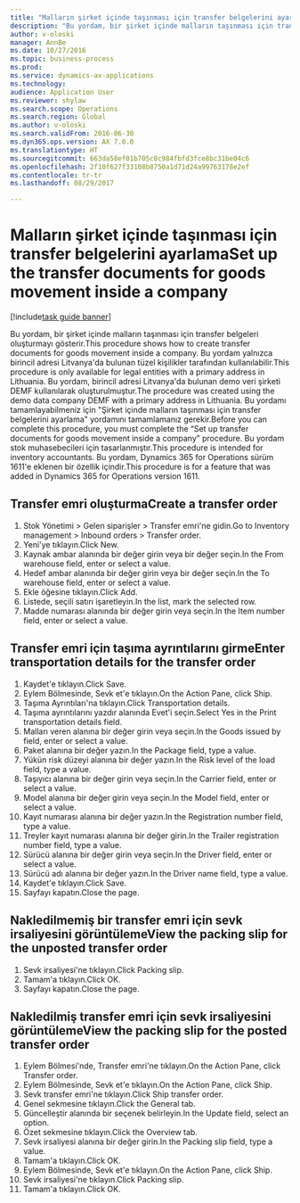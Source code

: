 ```yaml
--- 
title: "Malların şirket içinde taşınması için transfer belgelerini ayarlama"
description: "Bu yordam, bir şirket içinde malların taşınması için transfer belgeleri oluşturmayı gösterir."
author: v-oloski
manager: AnnBe
ms.date: 10/27/2016
ms.topic: business-process
ms.prod: 
ms.service: dynamics-ax-applications
ms.technology: 
audience: Application User
ms.reviewer: shylaw
ms.search.scope: Operations
ms.search.region: Global
ms.author: v-oloski
ms.search.validFrom: 2016-06-30
ms.dyn365.ops.version: AX 7.0.0
ms.translationtype: HT
ms.sourcegitcommit: 663da58ef01b705c0c984fbfd3fce8bc31be04c6
ms.openlocfilehash: 2f10f627f33108b8750a1d71d24a99763178e2ef
ms.contentlocale: tr-tr
ms.lasthandoff: 08/29/2017

---
```

# <a name="set-up-the-transfer-documents-for-goods-movement-inside-a-company"></a><span data-ttu-id="9ea90-103">Malların şirket içinde taşınması için transfer belgelerini ayarlama</span><span class="sxs-lookup"><span data-stu-id="9ea90-103">Set up the transfer documents for goods movement inside a company</span></span>

[!include[task guide banner](../../includes/task-guide-banner.md)]

<span data-ttu-id="9ea90-104">Bu yordam, bir şirket içinde malların taşınması için transfer belgeleri oluşturmayı gösterir.</span><span class="sxs-lookup"><span data-stu-id="9ea90-104">This procedure shows how to create transfer documents for goods movement inside a company.</span></span> <span data-ttu-id="9ea90-105">Bu yordam yalnızca birincil adresi Litvanya'da bulunan tüzel kişilikler tarafından kullanılabilir.</span><span class="sxs-lookup"><span data-stu-id="9ea90-105">This procedure is only available for legal entities with a primary address in Lithuania.</span></span> <span data-ttu-id="9ea90-106">Bu yordam, birincil adresi Litvanya'da bulunan demo veri şirketi DEMF kullanılarak oluşturulmuştur.</span><span class="sxs-lookup"><span data-stu-id="9ea90-106">The procedure was created using the demo data company DEMF with a primary address in Lithuania.</span></span> <span data-ttu-id="9ea90-107">Bu yordamı tamamlayabilmeniz için "Şirket içinde malların taşınması için transfer belgelerini ayarlama" yordamını tamamlamanız gerekir.</span><span class="sxs-lookup"><span data-stu-id="9ea90-107">Before you can complete this procedure, you must complete the “Set up transfer documents for goods movement inside a company” procedure.</span></span> <span data-ttu-id="9ea90-108">Bu yordam stok muhasebecileri için tasarlanmıştır.</span><span class="sxs-lookup"><span data-stu-id="9ea90-108">This procedure is intended for inventory accountants.</span></span> <span data-ttu-id="9ea90-109">Bu yordam, Dynamics 365 for Operations sürüm 1611'e eklenen bir özellik içindir.</span><span class="sxs-lookup"><span data-stu-id="9ea90-109">This procedure is for a feature that was added in Dynamics 365 for Operations version 1611.</span></span>


## <a name="create-a-transfer-order"></a><span data-ttu-id="9ea90-110">Transfer emri oluşturma</span><span class="sxs-lookup"><span data-stu-id="9ea90-110">Create a transfer order</span></span>
1. <span data-ttu-id="9ea90-111">Stok Yönetimi > Gelen siparişler > Transfer emri'ne gidin.</span><span class="sxs-lookup"><span data-stu-id="9ea90-111">Go to Inventory management > Inbound orders > Transfer order.</span></span>
2. <span data-ttu-id="9ea90-112">Yeni'ye tıklayın.</span><span class="sxs-lookup"><span data-stu-id="9ea90-112">Click New.</span></span>
3. <span data-ttu-id="9ea90-113">Kaynak ambar alanında bir değer girin veya bir değer seçin.</span><span class="sxs-lookup"><span data-stu-id="9ea90-113">In the From warehouse field, enter or select a value.</span></span>
4. <span data-ttu-id="9ea90-114">Hedef ambar alanında bir değer girin veya bir değer seçin.</span><span class="sxs-lookup"><span data-stu-id="9ea90-114">In the To warehouse field, enter or select a value.</span></span>
5. <span data-ttu-id="9ea90-115">Ekle öğesine tıklayın.</span><span class="sxs-lookup"><span data-stu-id="9ea90-115">Click Add.</span></span>
6. <span data-ttu-id="9ea90-116">Listede, seçili satırı işaretleyin.</span><span class="sxs-lookup"><span data-stu-id="9ea90-116">In the list, mark the selected row.</span></span>
7. <span data-ttu-id="9ea90-117">Madde numarası alanında bir değer girin veya seçin.</span><span class="sxs-lookup"><span data-stu-id="9ea90-117">In the Item number field, enter or select a value.</span></span>

## <a name="enter-transportation-details-for-the-transfer-order"></a><span data-ttu-id="9ea90-118">Transfer emri için taşıma ayrıntılarını girme</span><span class="sxs-lookup"><span data-stu-id="9ea90-118">Enter transportation details for the transfer order</span></span>
1. <span data-ttu-id="9ea90-119">Kaydet'e tıklayın.</span><span class="sxs-lookup"><span data-stu-id="9ea90-119">Click Save.</span></span>
2. <span data-ttu-id="9ea90-120">Eylem Bölmesinde, Sevk et'e tıklayın.</span><span class="sxs-lookup"><span data-stu-id="9ea90-120">On the Action Pane, click Ship.</span></span>
3. <span data-ttu-id="9ea90-121">Taşıma Ayrıntıları'na tıklayın.</span><span class="sxs-lookup"><span data-stu-id="9ea90-121">Click Transportation details.</span></span>
4. <span data-ttu-id="9ea90-122">Taşıma ayrıntılarını yazdır alanında Evet'i seçin.</span><span class="sxs-lookup"><span data-stu-id="9ea90-122">Select Yes in the Print transportation details field.</span></span>
5. <span data-ttu-id="9ea90-123">Malları veren alanına bir değer girin veya seçin.</span><span class="sxs-lookup"><span data-stu-id="9ea90-123">In the Goods issued by field, enter or select a value.</span></span>
6. <span data-ttu-id="9ea90-124">Paket alanına bir değer yazın.</span><span class="sxs-lookup"><span data-stu-id="9ea90-124">In the Package field, type a value.</span></span>
7. <span data-ttu-id="9ea90-125">Yükün risk düzeyi alanına bir değer yazın.</span><span class="sxs-lookup"><span data-stu-id="9ea90-125">In the Risk level of the load field, type a value.</span></span>
8. <span data-ttu-id="9ea90-126">Taşıyıcı alanına bir değer girin veya seçin.</span><span class="sxs-lookup"><span data-stu-id="9ea90-126">In the Carrier field, enter or select a value.</span></span>
9. <span data-ttu-id="9ea90-127">Model alanına bir değer girin veya seçin.</span><span class="sxs-lookup"><span data-stu-id="9ea90-127">In the Model field, enter or select a value.</span></span>
10. <span data-ttu-id="9ea90-128">Kayıt numarası alanına bir değer yazın.</span><span class="sxs-lookup"><span data-stu-id="9ea90-128">In the Registration number field, type a value.</span></span>
11. <span data-ttu-id="9ea90-129">Treyler kayıt numarası alanına bir değer girin.</span><span class="sxs-lookup"><span data-stu-id="9ea90-129">In the Trailer registration number field, type a value.</span></span>
12. <span data-ttu-id="9ea90-130">Sürücü alanına bir değer girin veya seçin.</span><span class="sxs-lookup"><span data-stu-id="9ea90-130">In the Driver field, enter or select a value.</span></span>
13. <span data-ttu-id="9ea90-131">Sürücü adı alanına bir değer yazın.</span><span class="sxs-lookup"><span data-stu-id="9ea90-131">In the Driver name field, type a value.</span></span>
14. <span data-ttu-id="9ea90-132">Kaydet'e tıklayın.</span><span class="sxs-lookup"><span data-stu-id="9ea90-132">Click Save.</span></span>
15. <span data-ttu-id="9ea90-133">Sayfayı kapatın.</span><span class="sxs-lookup"><span data-stu-id="9ea90-133">Close the page.</span></span>

## <a name="view-the-packing-slip-for-the-unposted-transfer-order"></a><span data-ttu-id="9ea90-134">Nakledilmemiş bir transfer emri için sevk irsaliyesini görüntüleme</span><span class="sxs-lookup"><span data-stu-id="9ea90-134">View the packing slip for the unposted transfer order</span></span>
1. <span data-ttu-id="9ea90-135">Sevk irsaliyesi'ne tıklayın.</span><span class="sxs-lookup"><span data-stu-id="9ea90-135">Click Packing slip.</span></span>
2. <span data-ttu-id="9ea90-136">Tamam'a tıklayın.</span><span class="sxs-lookup"><span data-stu-id="9ea90-136">Click OK.</span></span>
3. <span data-ttu-id="9ea90-137">Sayfayı kapatın.</span><span class="sxs-lookup"><span data-stu-id="9ea90-137">Close the page.</span></span>

## <a name="view-the-packing-slip-for-the-posted-transfer-order"></a><span data-ttu-id="9ea90-138">Nakledilmiş transfer emri için sevk irsaliyesini görüntüleme</span><span class="sxs-lookup"><span data-stu-id="9ea90-138">View the packing slip for the posted transfer order</span></span>
1. <span data-ttu-id="9ea90-139">Eylem Bölmesi'nde, Transfer emri'ne tıklayın.</span><span class="sxs-lookup"><span data-stu-id="9ea90-139">On the Action Pane, click Transfer order.</span></span>
2. <span data-ttu-id="9ea90-140">Eylem Bölmesinde, Sevk et'e tıklayın.</span><span class="sxs-lookup"><span data-stu-id="9ea90-140">On the Action Pane, click Ship.</span></span>
3. <span data-ttu-id="9ea90-141">Sevk transfer emri'ne tıklayın.</span><span class="sxs-lookup"><span data-stu-id="9ea90-141">Click Ship transfer order.</span></span>
4. <span data-ttu-id="9ea90-142">Genel sekmesine tıklayın.</span><span class="sxs-lookup"><span data-stu-id="9ea90-142">Click the General tab.</span></span>
5. <span data-ttu-id="9ea90-143">Güncelleştir alanında bir seçenek belirleyin.</span><span class="sxs-lookup"><span data-stu-id="9ea90-143">In the Update field, select an option.</span></span>
6. <span data-ttu-id="9ea90-144">Özet sekmesine tıklayın.</span><span class="sxs-lookup"><span data-stu-id="9ea90-144">Click the Overview tab.</span></span>
7. <span data-ttu-id="9ea90-145">Sevk irsaliyesi alanına bir değer girin.</span><span class="sxs-lookup"><span data-stu-id="9ea90-145">In the Packing slip field, type a value.</span></span>
8. <span data-ttu-id="9ea90-146">Tamam'a tıklayın.</span><span class="sxs-lookup"><span data-stu-id="9ea90-146">Click OK.</span></span>
9. <span data-ttu-id="9ea90-147">Eylem Bölmesinde, Sevk et'e tıklayın.</span><span class="sxs-lookup"><span data-stu-id="9ea90-147">On the Action Pane, click Ship.</span></span>
10. <span data-ttu-id="9ea90-148">Sevk irsaliyesi'ne tıklayın.</span><span class="sxs-lookup"><span data-stu-id="9ea90-148">Click Packing slip.</span></span>
11. <span data-ttu-id="9ea90-149">Tamam'a tıklayın.</span><span class="sxs-lookup"><span data-stu-id="9ea90-149">Click OK.</span></span>


